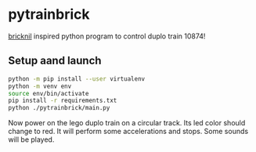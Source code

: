 # pytrainbrick

[bricknil](https://github.com/virantha/bricknil) inspired python program to control duplo train 10874!

## Setup aand launch

```sh
python -m pip install --user virtualenv
python -m venv env
source env/bin/activate
pip install -r requirements.txt
python ./pytrainbrick/main.py
```

Now power on the lego duplo train on a circular track. Its led color should change to red. It will perform some accelerations and stops. Some sounds will be played.
